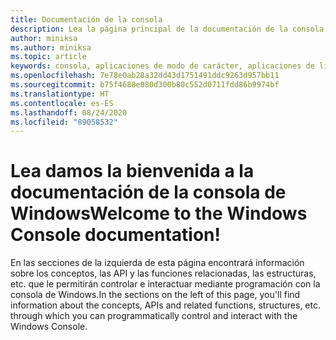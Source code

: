 ```yaml
---
title: Documentación de la consola
description: Lea la página principal de la documentación de la consola de Windows, en la que se describe cómo puede controlar e interactuar con la consola de Windows mediante programación.
author: miniksa
ms.author: miniksa
ms.topic: article
keywords: consola, aplicaciones de modo de carácter, aplicaciones de línea de comandos, aplicaciones de terminal, API de consola
ms.openlocfilehash: 7e78e0ab28a32dd43d1751491ddc9263d957bb11
ms.sourcegitcommit: b75f4688e080d300b80c552d0711fdd86b9974bf
ms.translationtype: HT
ms.contentlocale: es-ES
ms.lasthandoff: 08/24/2020
ms.locfileid: "89058532"
---
```

# <a name="welcome-to-the-windows-console-documentation"></a><span data-ttu-id="626ee-104">Lea damos la bienvenida a la documentación de la consola de Windows</span><span class="sxs-lookup"><span data-stu-id="626ee-104">Welcome to the Windows Console documentation!</span></span>

<span data-ttu-id="626ee-105">En las secciones de la izquierda de esta página encontrará información sobre los conceptos, las API y las funciones relacionadas, las estructuras, etc. que le permitirán controlar e interactuar mediante programación con la consola de Windows.</span><span class="sxs-lookup"><span data-stu-id="626ee-105">In the sections on the left of this page, you'll find information about the concepts, APIs and related functions, structures, etc. through which you can programmatically control and interact with the Windows Console.</span></span>
